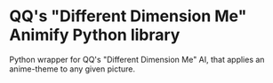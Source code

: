 # QQ's "Different Dimension Me" Animify Python library

Python wrapper for QQ's "Different Dimension Me" AI, that applies an anime-theme to any given picture.

